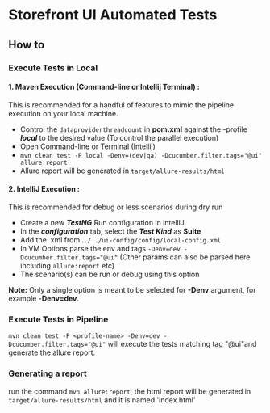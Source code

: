 # Storefront UI Automated Tests 

## How to

### Execute Tests in Local
#### 1. Maven Execution (Command-line or Intellij Terminal) : 
This is recommended for a handful of features to mimic the pipeline execution on your local machine.

 - Control the `dataproviderthreadcount` in **pom.xml** against the -profile ***local*** to the desired value (To control the parallel execution)
 - Open Command-line or Terminal (Intellij)
 - `mvn clean test -P local -Denv=(dev|qa) -Dcucumber.filter.tags="@ui" allure:report`
 - Allure report will be generated in ```target/allure-results/html```

#### 2. IntelliJ Execution :
This is recommended for debug or less scenarios during dry run

 - Create a new ***TestNG*** Run configuration in intelliJ
 - In the ***configuration*** tab, select the ***Test Kind*** as **Suite**
 - Add the .xml from .`./../ui-config/config/local-config.xml`
 - In VM Options parse the env and tags `-Denv=dev -Dcucumber.filter.tags="@ui"` (Other params can also be parsed here including `allure:report` etc)
 - The scenario(s) can be run or debug using this option

**Note:**
Only a single option is meant to be selected for **-Denv** argument, for example -**Denv=dev**.

### Execute Tests in Pipeline
`mvn clean test -P <profile-name> -Denv=dev -Dcucumber.filter.tags="@ui"` will execute the tests  matching tag "@ui"and generate the allure report. 

### Generating a report
run the command ```mvn allure:report```, the html report will be generated in ```target/allure-results/html``` and it is named 'index.html'

